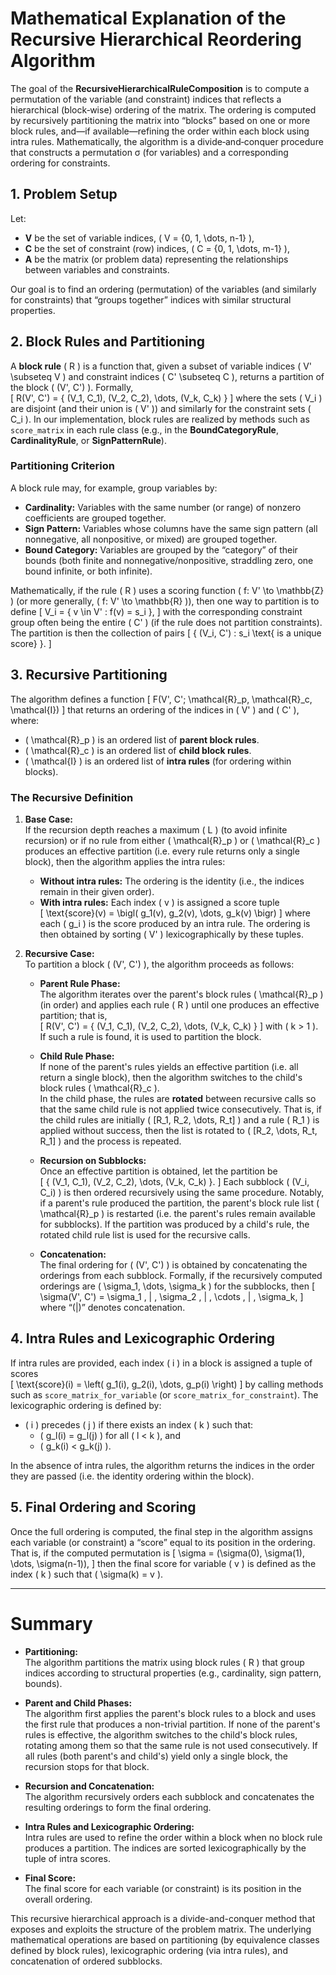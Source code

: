 # Mathematical Explanation of the Recursive Hierarchical Reordering Algorithm

The goal of the **RecursiveHierarchicalRuleComposition** is to compute a permutation of the variable (and constraint) indices that reflects a hierarchical (block‐wise) ordering of the matrix. The ordering is computed by recursively partitioning the matrix into “blocks” based on one or more block rules, and—if available—refining the order within each block using intra rules. Mathematically, the algorithm is a divide‐and‐conquer procedure that constructs a permutation σ (for variables) and a corresponding ordering for constraints.

## 1. Problem Setup

Let:
- **V** be the set of variable indices, \( V = \{0, 1, \dots, n-1\} \),
- **C** be the set of constraint (row) indices, \( C = \{0, 1, \dots, m-1\} \),
- **A** be the matrix (or problem data) representing the relationships between variables and constraints.

Our goal is to find an ordering (permutation) of the variables (and similarly for constraints) that “groups together” indices with similar structural properties.

## 2. Block Rules and Partitioning

A **block rule** \( R \) is a function that, given a subset of variable indices \( V' \subseteq V \) and constraint indices \( C' \subseteq C \), returns a partition of the block \( (V', C') \). Formally,  
\[
R(V', C') = \{ (V_1, C_1), (V_2, C_2), \dots, (V_k, C_k) \}
\]
where the sets \( V_i \) are disjoint (and their union is \( V' \)) and similarly for the constraint sets \( C_i \). In our implementation, block rules are realized by methods such as `score_matrix` in each rule class (e.g., in the **BoundCategoryRule**, **CardinalityRule**, or **SignPatternRule**).

### Partitioning Criterion

A block rule may, for example, group variables by:
- **Cardinality:** Variables with the same number (or range) of nonzero coefficients are grouped together.
- **Sign Pattern:** Variables whose columns have the same sign pattern (all nonnegative, all nonpositive, or mixed) are grouped together.
- **Bound Category:** Variables are grouped by the “category” of their bounds (both finite and nonnegative/nonpositive, straddling zero, one bound infinite, or both infinite).

Mathematically, if the rule \( R \) uses a scoring function \( f: V' \to \mathbb{Z} \) (or more generally, \( f: V' \to \mathbb{R} \)), then one way to partition is to define
\[
V_i = \{ v \in V' : f(v) = s_i \},
\]
with the corresponding constraint group often being the entire \( C' \) (if the rule does not partition constraints). The partition is then the collection of pairs 
\[
\{ (V_i, C') : s_i \text{ is a unique score} \}.
\]

## 3. Recursive Partitioning

The algorithm defines a function 
\[
F(V', C'; \mathcal{R}_p, \mathcal{R}_c, \mathcal{I})
\]
that returns an ordering of the indices in \( V' \) and \( C' \), where:
- \( \mathcal{R}_p \) is an ordered list of **parent block rules**.
- \( \mathcal{R}_c \) is an ordered list of **child block rules**.
- \( \mathcal{I} \) is an ordered list of **intra rules** (for ordering within blocks).

### The Recursive Definition

1. **Base Case:**  
   If the recursion depth reaches a maximum \( L \) (to avoid infinite recursion) or if no rule from either \( \mathcal{R}_p \) or \( \mathcal{R}_c \) produces an effective partition (i.e. every rule returns only a single block), then the algorithm applies the intra rules:
   - **Without intra rules:** The ordering is the identity (i.e., the indices remain in their given order).
   - **With intra rules:** Each index \( v \) is assigned a score tuple  
     \[
     \text{score}(v) = \bigl( g_1(v), g_2(v), \dots, g_k(v) \bigr)
     \]
     where each \( g_i \) is the score produced by an intra rule. The ordering is then obtained by sorting \( V' \) lexicographically by these tuples.

2. **Recursive Case:**  
   To partition a block \( (V', C') \), the algorithm proceeds as follows:
   
   - **Parent Rule Phase:**  
     The algorithm iterates over the parent's block rules \( \mathcal{R}_p \) (in order) and applies each rule \( R \) until one produces an effective partition; that is,  
     \[
     R(V', C') = \{ (V_1, C_1), (V_2, C_2), \dots, (V_k, C_k) \}
     \]
     with \( k > 1 \). If such a rule is found, it is used to partition the block.
     
   - **Child Rule Phase:**  
     If none of the parent's rules yields an effective partition (i.e. all return a single block), then the algorithm switches to the child's block rules \( \mathcal{R}_c \).  
     In the child phase, the rules are **rotated** between recursive calls so that the same child rule is not applied twice consecutively. That is, if the child rules are initially \( [R_1, R_2, \dots, R_t] \) and a rule \( R_1 \) is applied without success, then the list is rotated to \( [R_2, \dots, R_t, R_1] \) and the process is repeated.
     
   - **Recursion on Subblocks:**  
     Once an effective partition is obtained, let the partition be  
     \[
     \{ (V_1, C_1), (V_2, C_2), \dots, (V_k, C_k) \}.
     \]
     Each subblock \( (V_i, C_i) \) is then ordered recursively using the same procedure. Notably, if a parent's rule produced the partition, the parent's block rule list \( \mathcal{R}_p \) is restarted (i.e. the parent's rules remain available for subblocks). If the partition was produced by a child's rule, the rotated child rule list is used for the recursive calls.
   
   - **Concatenation:**  
     The final ordering for \( (V', C') \) is obtained by concatenating the orderings from each subblock. Formally, if the recursively computed orderings are \( \sigma_1, \dots, \sigma_k \) for the subblocks, then
     \[
     \sigma(V', C') = \sigma_1 \, \| \, \sigma_2 \, \| \, \cdots \, \| \, \sigma_k,
     \]
     where “\(\|\)” denotes concatenation.

## 4. Intra Rules and Lexicographic Ordering

If intra rules are provided, each index \( i \) in a block is assigned a tuple of scores  
\[
\text{score}(i) = \left( g_1(i), g_2(i), \dots, g_p(i) \right)
\]
by calling methods such as `score_matrix_for_variable` (or `score_matrix_for_constraint`). The lexicographic ordering is defined by:

- \( i \) precedes \( j \) if there exists an index \( k \) such that:
  - \( g_l(i) = g_l(j) \) for all \( l < k \), and  
  - \( g_k(i) < g_k(j) \).

In the absence of intra rules, the algorithm returns the indices in the order they are passed (i.e. the identity ordering within the block).

## 5. Final Ordering and Scoring

Once the full ordering is computed, the final step in the algorithm assigns each variable (or constraint) a “score” equal to its position in the ordering. That is, if the computed permutation is
\[
\sigma = (\sigma(0), \sigma(1), \dots, \sigma(n-1)),
\]
then the final score for variable \( v \) is defined as the index \( k \) such that \( \sigma(k) = v \).

---

# Summary

- **Partitioning:**  
  The algorithm partitions the matrix using block rules \( R \) that group indices according to structural properties (e.g., cardinality, sign pattern, bounds).

- **Parent and Child Phases:**  
  The algorithm first applies the parent's block rules to a block and uses the first rule that produces a non-trivial partition. If none of the parent's rules is effective, the algorithm switches to the child's block rules, rotating among them so that the same rule is not used consecutively. If all rules (both parent's and child's) yield only a single block, the recursion stops for that block.

- **Recursion and Concatenation:**  
  The algorithm recursively orders each subblock and concatenates the resulting orderings to form the final ordering.

- **Intra Rules and Lexicographic Ordering:**  
  Intra rules are used to refine the order within a block when no block rule produces a partition. The indices are sorted lexicographically by the tuple of intra scores.

- **Final Score:**  
  The final score for each variable (or constraint) is its position in the overall ordering.

This recursive hierarchical approach is a divide-and-conquer method that exposes and exploits the structure of the problem matrix. The underlying mathematical operations are based on partitioning (by equivalence classes defined by block rules), lexicographic ordering (via intra rules), and concatenation of ordered subblocks.
